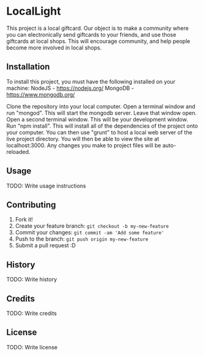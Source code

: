 # LocalLight

This project is a local giftcard. Our object is to make a community where you can electronically send giftcards to your friends, and use those giftcards at local shops.
This will encourage community, and help people become more involved in local shops.

## Installation

To install this project, you must have the following installed on your machine:
NodeJS - https://nodejs.org/
MongoDB - https://www.mongodb.org/

Clone the repository into your local computer.
Open a terminal window and run "mongod". This will start the mongodb server. Leave that window open.
Open a second terminal window. This will be your development window.
Run "npm install". This will install all of the dependencies of the project onto your computer.
You can then use "grunt" to host a local web server of the live project directory. You will then be able to view the site at localhost:3000.
Any changes you make to project files will be auto-reloaded.

## Usage

TODO: Write usage instructions

## Contributing

1. Fork it!
2. Create your feature branch: `git checkout -b my-new-feature`
3. Commit your changes: `git commit -am 'Add some feature'`
4. Push to the branch: `git push origin my-new-feature`
5. Submit a pull request :D

## History

TODO: Write history

## Credits

TODO: Write credits

## License

TODO: Write license
